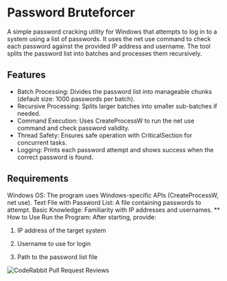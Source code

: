# Password Bruteforcer

A simple password cracking utility for Windows that attempts to log in to a system using a list of passwords. It uses the net use command to check each password against the provided IP address and username. The tool splits the password list into batches and processes them recursively.

## Features
- Batch Processing: Divides the password list into manageable chunks (default size: 1000 passwords per batch).
- Recursive Processing: Splits larger batches into smaller sub-batches if needed.
- Command Execution: Uses CreateProcessW to run the net use command and check password validity.
- Thread Safety: Ensures safe operation with CriticalSection for concurrent tasks.
- Logging: Prints each password attempt and shows success when the correct password is found.
## Requirements
Windows OS: The program uses Windows-specific APIs (CreateProcessW, net use).
Text File with Password List: A file containing passwords to attempt.
Basic Knowledge: Familiarity with IP addresses and usernames.
** How to Use
Run the Program: After starting, provide:

1. IP address of the target system

2. Username to use for login

3. Path to the password list file


![CodeRabbit Pull Request Reviews](https://img.shields.io/coderabbit/prs/github/MondMaulwurf918/Bruteforce?utm_source=oss&utm_medium=github&utm_campaign=MondMaulwurf918%2FBruteforce&labelColor=171717&color=FF570A&link=https%3A%2F%2Fcoderabbit.ai&label=CodeRabbit+Reviews)
